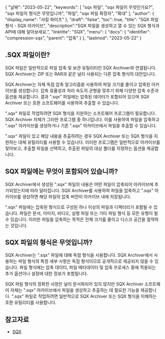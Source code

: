 {
"날짜": "2023-05-22",
  "keywords": [
"sqx 파일",
"sqx 파일이 무엇인가요?",
"sqx 파일의 형식은 무엇입니까",
"파일",
"sqx 파일 확장자",
"확대"
],
  "author": {
"display_name": "샤킬 파이즈"
},
"draft": "false",
"toc": true,
"title": "SQX 파일 형식 - SQX 아카이브",
  "description":"SQX 파일을 생성하고 열 수 있는 SQX 형식과 API에 대해 알아보세요.",
"linktitle": "SQX",
  "menu": {
    "docs": {
      "identifier": "compression-sqx",
"parent": "압축"
}
},
"lastmod": "2023-05-22"
}

## .SQX 파일이란?

SQX 파일은 일반적으로 파일 압축 및 보관 유틸리티인 SQX Archiver와 연결됩니다. SQX Archiver는 ZIP 또는 RAR과 같은 널리 사용되는 다른 압축 형식의 대안입니다.

SQX Archiver는 자체 독점 압축 알고리즘을 사용하여 파일 크기를 줄이고 압축된 아카이브를 생성합니다. 압축 효율성과 처리 속도의 균형을 맞추기 위해 다양한 압축 수준과 옵션을 제공합니다. 결과 ".sqx" 파일에는 압축된 데이터가 포함되어 있으며 SQX Archiver 또는 호환 소프트웨어를 사용하여 추출할 수 있습니다.

".sqx" 파일로 작업하려면 SQX 형식을 지원하는 소프트웨어 프로그램이 필요합니다. SQX Archiver 자체가 그러한 프로그램 중 하나입니다. 이를 사용하여 파일을 압축하고 ".sqx" 아카이브를 생성하거나 기존 ".sqx" 아카이브에서 파일을 추출할 수 있습니다.

".sqx" 파일이 있고 해당 내용을 추출하려는 경우 SQX Archiver 또는 SQX 형식을 지원하는 대체 유틸리티를 사용할 수 있습니다. 이러한 프로그램은 일반적으로 아카이브를 찾아보고, 추출할 파일을 선택하고, 추출된 파일의 대상 폴더를 지정하는 옵션을 제공합니다.

## SQX 파일에는 무엇이 포함되어 있습니까?

SQX Archiver에서 생성된 ".sqx" 파일의 내용은 어떤 파일이 압축되어 아카이브에 추가되었는지에 따라 달라집니다. SQX Archiver를 사용하여 파일을 압축하고 ".sqx" 아카이브를 생성하면 해당 파일의 압축 버전이 아카이브 내에 저장됩니다.

".sqx" 파일에는 압축된 형식으로 구성된 하나 이상의 파일과 디렉터리가 포함될 수 있습니다. 파일은 문서, 이미지, 비디오, 실행 파일 또는 기타 파일 형식 등 모든 유형이 될 수 있습니다. 이러한 파일을 압축하는 목적은 전체 크기를 줄이고 디스크 공간을 절약하는 것입니다.

## SQX 파일의 형식은 무엇입니까?

SQX Archiver는 ".sqx" 파일에 대해 독점 형식을 사용합니다. SQX Archiver에서 사용하는 파일 형식의 특정 세부 사항은 독점 형식이므로 공개적으로 제공되지 않을 수 있습니다. 파일 형식에는 압축 데이터, 파일 메타데이터 및 압축 프로세스 중에 적용되는 추가 옵션이나 설정에 대한 정보가 포함됩니다.

SQX 파일 형식의 정확한 사양은 널리 문서화되어 있지 않지만 SQX Archiver 소프트웨어 자체는 ".sqx" 아카이브에서 파일을 생성하고 추출하는 데 필요한 기능을 제공합니다. ".sqx" 파일로 작업하려면 일반적으로 SQX Archiver 또는 SQX 형식을 이해하는 호환 유틸리티를 사용합니다.

## 참고자료
* [SQX](https://en.wikipedia.org/wiki/SQX)

